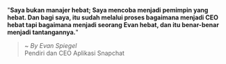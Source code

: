 "**Saya bukan manajer hebat; Saya mencoba menjadi pemimpin yang hebat. Dan bagi saya, itu sudah melalui proses bagaimana menjadi CEO hebat tapi bagaimana menjadi seorang Evan hebat, dan itu benar-benar menjadi tantangannya.**"

> ~ _By Evan Spiegel_  
Pendiri dan CEO Aplikasi Snapchat
